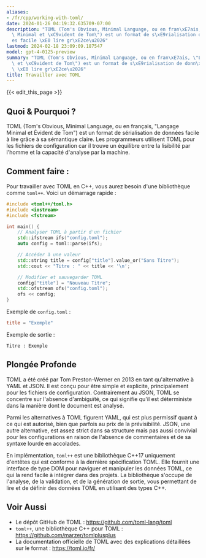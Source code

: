 ```yaml
---
aliases:
- /fr/cpp/working-with-toml/
date: 2024-01-26 04:19:32.635709-07:00
description: "TOML (Tom's Obvious, Minimal Language, ou en fran\xE7ais, \"Langage\
  \ Minimal et \xC9vident de Tom\") est un format de s\xE9rialisation de donn\xE9\
  es facile \xE0 lire gr\xE2ce\u2026"
lastmod: 2024-02-18 23:09:09.187547
model: gpt-4-0125-preview
summary: "TOML (Tom's Obvious, Minimal Language, ou en fran\xE7ais, \"Langage Minimal\
  \ et \xC9vident de Tom\") est un format de s\xE9rialisation de donn\xE9es facile\
  \ \xE0 lire gr\xE2ce\u2026"
title: Travailler avec TOML
---
```


{{< edit_this_page >}}

## Quoi & Pourquoi ?
TOML (Tom's Obvious, Minimal Language, ou en français, "Langage Minimal et Évident de Tom") est un format de sérialisation de données facile à lire grâce à sa sémantique claire. Les programmeurs utilisent TOML pour les fichiers de configuration car il trouve un équilibre entre la lisibilité par l'homme et la capacité d'analyse par la machine.

## Comment faire :
Pour travailler avec TOML en C++, vous aurez besoin d'une bibliothèque comme `toml++`. Voici un démarrage rapide :

```C++
#include <toml++/toml.h>
#include <iostream>
#include <fstream>

int main() {
    // Analyser TOML à partir d'un fichier
    std::ifstream ifs("config.toml");
    auto config = toml::parse(ifs);

    // Accéder à une valeur
    std::string title = config["title"].value_or("Sans Titre");
    std::cout << "Titre : " << title << '\n';

    // Modifier et sauvegarder TOML
    config["title"] = "Nouveau Titre";
    std::ofstream ofs("config.toml");
    ofs << config;
}
```

Exemple de `config.toml` :
```toml
title = "Exemple"
```

Exemple de sortie :
```plaintext
Titre : Exemple
```

## Plongée Profonde
TOML a été créé par Tom Preston-Werner en 2013 en tant qu'alternative à YAML et JSON. Il est conçu pour être simple et explicite, principalement pour les fichiers de configuration. Contrairement au JSON, TOML se concentre sur l'absence d'ambiguïté, ce qui signifie qu'il est déterministe dans la manière dont le document est analysé.

Parmi les alternatives à TOML figurent YAML, qui est plus permissif quant à ce qui est autorisé, bien que parfois au prix de la prévisibilité. JSON, une autre alternative, est assez strict dans sa structure mais pas aussi convivial pour les configurations en raison de l'absence de commentaires et de sa syntaxe lourde en accolades.

En implémentation, `toml++` est une bibliothèque C++17 uniquement d'entêtes qui est conforme à la dernière spécification TOML. Elle fournit une interface de type DOM pour naviguer et manipuler les données TOML, ce qui la rend facile à intégrer dans des projets. La bibliothèque s'occupe de l'analyse, de la validation, et de la génération de sortie, vous permettant de lire et de définir des données TOML en utilisant des types C++.

## Voir Aussi
- Le dépôt GitHub de TOML : https://github.com/toml-lang/toml
- `toml++`, une bibliothèque C++ pour TOML : https://github.com/marzer/tomlplusplus
- La documentation officielle de TOML avec des explications détaillées sur le format : https://toml.io/fr/
